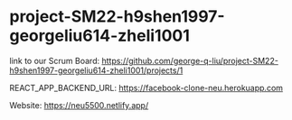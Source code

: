 # project-SM22-h9shen1997-georgeliu614-zheli1001

link to our Scrum Board: https://github.com/george-q-liu/project-SM22-h9shen1997-georgeliu614-zheli1001/projects/1


REACT_APP_BACKEND_URL: https://facebook-clone-neu.herokuapp.com

Website: https://neu5500.netlify.app/
